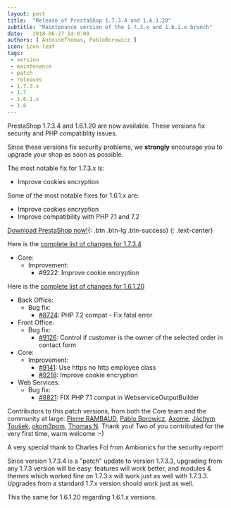 ```yaml
---
layout: post
title:  "Release of PrestaShop 1.7.3.4 and 1.6.1.20"
subtitle: "Maintenance version of the 1.7.3.x and 1.6.1.x branch"
date:   2018-06-27 14:0:00
authors: [ AntoineThomas, PabloBorowicz ]
icon: icon-leaf
tags:
 - version
 - maintenance
 - patch
 - releases
 - 1.7.3.x
 - 1.7
 - 1.6.1.x
 - 1.6
---
```


PrestaShop 1.7.3.4 and 1.6.1.20 are now available. These versions fix security and PHP compatiblity issues.

Since these versions fix security problems, we **strongly** encourage you to upgrade your shop as soon as possible.

The most notable fix for 1.7.3.x is:

* Improve cookies encryption

Some of the most notable fixes for 1.6.1.x are:

* Improve cookies encryption
* Improve compatibility with PHP 7.1 and 7.2


[Download PrestaShop now!](https://www.prestashop.com/en/download){: .btn .btn-lg .btn-success}
{: .text-center}

Here is the [complete list of changes for 1.7.3.4](https://github.com/PrestaShop/PrestaShop/milestone/45?closed=1)

- Core:
  - Improvement:
    - #9222: Improve cookie encryption

Here is the [complete list of changes for 1.6.1.20](https://github.com/PrestaShop/PrestaShop/milestone/43?closed=1)

- Back Office:
  - Bug fix:
    - [#8724](https://github.com/PrestaShop/PrestaShop/pull/8724): PHP 7.2 compat - Fix fatal error
- Front Office:
  - Bug fix:
    - [#9126](https://github.com/PrestaShop/PrestaShop/pull/9126): Control if customer is the owner of the selected order in contact form
- Core:
  - Improvement:
    - [#9141](https://github.com/PrestaShop/PrestaShop/pull/9141): Use https no http employee class
    - [#9218](https://github.com/PrestaShop/PrestaShop/pull/9218): Improve cookie encryption
- Web Services:
  - Bug fix:
    - [#8821](https://github.com/PrestaShop/PrestaShop/pull/8821): FIX PHP 7.1 compat in WebserviceOutputBuilder

Contributors to this patch versions, from both the Core team and the community at large: [Pierre RAMBAUD](https://github.com/PierreRambaud), [Pablo Borowicz](https://github.com/eternoendless), [Axome](https://github.com/axometeam), [Jáchym Toušek](https://github.com/enumag), [okom3pom](https://github.com/okom3pom), [Thomas N](https://github.com/Quetzacoalt91). Thank you! Two of you contributed for the very first time, warm welcome :-)

A very special thank to Charles Fol from Ambionics for the security report!

Since version 1.7.3.4 is a "patch" update to version 1.7.3.3, upgrading from any 1.7.3 version will be easy: features will work better, and modules & themes which worked fine on 1.7.3.x will work just as well with 1.7.3.3.<br/>
Upgrades from a standard 1.7.x version should work just as well.

This the same for 1.6.1.20 regarding 1.6.1.x versions.
